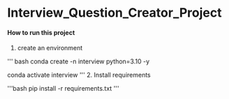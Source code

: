 # Interview_Question_Creator_Project

#### How to run this project

1. create an environment

''' bash
conda create -n interview python=3.10 -y

conda activate interview
'''
2. Install requirements

'''bash
pip install -r requirements.txt
'''

